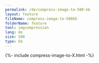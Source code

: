 ```yaml
---
permalink: /de/compress-image-to-500-kb
layout: feature
fileName: compress-image-to-500kb
folderName: feature
tool: imgcompression
lang: de
size: 500
type: kb
---
```


{%- include compress-image-to-X.html -%}
